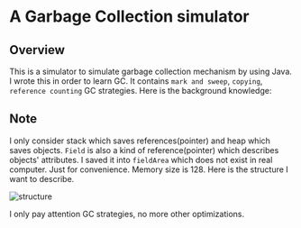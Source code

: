 # A Garbage Collection simulator

## Overview
This is a simulator to simulate garbage collection mechanism by using Java. I wrote this in order to learn GC. It contains `mark and sweep`, `copying`, `reference counting` GC strategies. Here is the background knowledge: 

## Note
I only consider stack which saves references(pointer) and heap which saves objects. `Field` is also a kind of reference(pointer) which describes objects' attributes. I saved it into `fieldArea` which does not exist in real computer. Just for convenience. Memory size is 128. Here is the structure I want to describe. 

![structure](/img/1.png)

I only pay attention GC strategies, no more other optimizations.